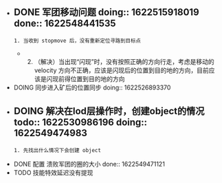 - DONE 军团移动问题
  doing:: 1622515918019
  done:: 1622548441535
	-
	  1. 当收到 stopmove 后，没有重新定位寻路到目标点
	-
	  2. （解决）当出现“闪现”时，没有按照正确的方向行走，考虑是移动的 velocity 方向不正确，应该是闪现后的位置到目的地的方向，目前应该是闪现前得位置到目的地的方向
- DOING 同步进入矿后的位置同步
  doing:: 1622526893370
- DOING 解决在lod层操作时，创建object的情况 
  todo:: 1622530986196
  doing:: 1622549474983
	-
	  1. 先找出什么情况下会创建 object
- DONE 配置 溃败军团的圈的大小
  done:: 1622549471121
- TODO 技能特效延迟没有提现